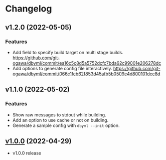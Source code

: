 # Changelog

## v1.2.0 (2022-05-05)

### Features
- Add field to specify build target on multi stage builds. https://github.com/git-ogawa/dbyml/commit/ea16c5c8d5a5752dcfc7bda62c99001e206278dc
- Add options to generate config file interactively. https://github.com/git-ogawa/dbyml/commit/066c1fcb62f853d45afb5b0509c4d800101dcc8d
## v1.1.0 (2022-05-02)

### Features

- Show raw messages to stdout while building.
- Add an option to use cache or not on building.
- Generate a sample config with `dbyml --init` option. 


## [v1.0.0](https://github.com/git-ogawa/dbyml/commit/4d5bfea3d0de0cabdc5d7e50e116d67b6f9569bd) (2022-04-29)
- v1.0.0 release
